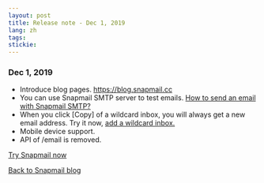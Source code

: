 ```yaml
---
layout: post
title: Release note - Dec 1, 2019 
lang: zh
tags: 
stickie: 
---
```


### Dec 1, 2019

+ Introduce blog pages. <a target="_blank" href="https://blog.snapmail.cc">https://blog.snapmail.cc</a>
+ You can use Snapmail SMTP server to test emails. <a target="_blank" href="https://blog.snapmail.cc/2019/11/30/snapmail-smtp.html">How to send an email with Snapmail SMTP?</a>
+ When you click [Copy] of a wildcard inbox, you will always get a new email address. Try it now, <a target="_blank" href="https://www.snapmail.cc/#/addEmailBox">add a wildcard inbox.</a>
+ Mobile device support.
+ API of /email is removed.

<a target="_blank" href="https://www.snapmail.cc"><i class="fa fa-envelope a"></i> Try Snapmail now</a>

<a href="https://blog.snapmail.cc"><i class="fa fa-arrow-circle-left"></i> Back to Snapmail blog</a>